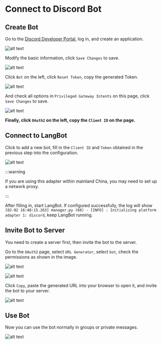 # Connect to Discord Bot

## Create Bot

Go to the [Discord Developer Portal](https://discord.com/developers/applications), log in, and create an application.

![alt text](/assets/image/zh/deploy/bots/discord/discord_01.png)

Modify the basic information, click `Save Changes` to save.

![alt text](/assets/image/zh/deploy/bots/discord/discord_02.png)

Click `Bot` on the left, click `Reset Token`, copy the generated Token.

![alt text](/assets/image/zh/deploy/bots/discord/discord_03.png)

And check all options in `Privileged Gateway Intents` on this page, click `Save Changes` to save.

![alt text](/assets/image/zh/deploy/bots/discord/discord_05.png)

**Finally, click `OAuth2` on the left, copy the `Client ID` on the page.**

## Connect to LangBot

Click to add a new bot, fill in the `Client ID` and `Token` obtained in the previous step into the configuration.

![alt text](/assets/image/zh/deploy/bots/discord/connect_to_langbot.png)

:::warning

If you are using this adapter within mainland China, you may need to set up a network proxy.

:::

After filling in, start LangBot. If configured successfully, the log will show `[02-02 16:48:15.263] manager.py (68) - [INFO] : Initializing platform adapter 1: discord`, keep LangBot running.

## Invite Bot to Server

You need to create a server first, then invite the bot to the server.

Go to the `OAuth2` page, select `URL Generator`, select `bot`, check the permissions as shown in the image.

![alt text](/assets/image/zh/deploy/bots/discord/discord_06.png)

![alt text](/assets/image/zh/deploy/bots/discord/discord_07.png)

Click `Copy`, paste the generated URL into your browser to open it, and invite the bot to your server.

![alt text](/assets/image/zh/deploy/bots/discord/discord_08.png)

## Use Bot

Now you can use the bot normally in groups or private messages.

![alt text](/assets/image/zh/deploy/bots/discord/discord_09.png)
